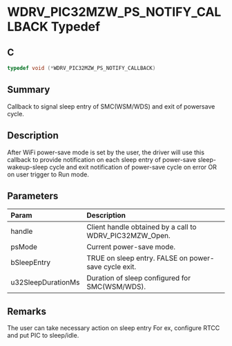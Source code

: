 # WDRV_PIC32MZW_PS_NOTIFY_CALLBACK Typedef

## C

```c
typedef void (*WDRV_PIC32MZW_PS_NOTIFY_CALLBACK)

```
## Summary

Callback to signal sleep entry of SMC(WSM/WDS) and exit of powersave cycle.  

## Description

After WiFi power-save mode is set by the user, the driver will use this
callback to provide notification on each sleep entry of power-save
sleep-wakeup-sleep cycle and exit notification of power-save cycle on error
OR on user trigger to Run mode.

## Parameters

| Param | Description |
|:----- |:----------- |
| handle | Client handle obtained by a call to WDRV_PIC32MZW_Open. |
| psMode | Current power-save mode. |
| bSleepEntry | TRUE on sleep entry. FALSE on power-save cycle exit. |
| u32SleepDurationMs | Duration of sleep configured for SMC(WSM/WDS).  

## Remarks

The user can take necessary action on sleep entry For ex, configure RTCC and put PIC to sleep/idle. 


